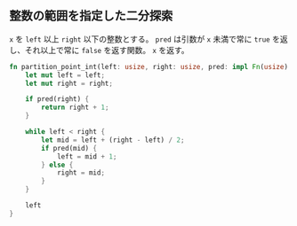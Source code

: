 ## 整数の範囲を指定した二分探索
`x` を `left` 以上 `right` 以下の整数とする。
`pred` は引数が `x` 未満で常に `true` を返し、それ以上で常に `false` を返す関数。
`x` を返す。

```rs
fn partition_point_int(left: usize, right: usize, pred: impl Fn(usize) -> bool) -> usize {
    let mut left = left;
    let mut right = right;

    if pred(right) {
        return right + 1;
    }

    while left < right {
        let mid = left + (right - left) / 2;
        if pred(mid) {
            left = mid + 1;
        } else {
            right = mid;
        }
    }

    left
}
```
